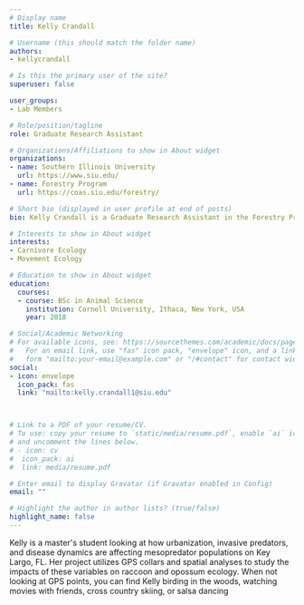 ```yaml
---
# Display name
title: Kelly Crandall

# Username (this should match the folder name)
authors:
- kellycrandall

# Is this the primary user of the site?
superuser: false

user_groups: 
- Lab Members

# Role/position/tagline
role: Graduate Research Assistant

# Organizations/Affiliations to show in About widget
organizations:
- name: Southern Illinois University
  url: https://www.siu.edu/
- name: Forestry Program
  url: https://coas.siu.edu/forestry/ 

# Short bio (displayed in user profile at end of posts)
bio: Kelly Crandall is a Graduate Research Assistant in the Forestry Program at Southern Illinois University.

# Interests to show in About widget
interests:
- Carnivore Ecology
- Movement Ecology

# Education to show in About widget
education:
  courses:
  - course: BSc in Animal Science
    institution: Cornell University, Ithaca, New York, USA
    year: 2018

# Social/Academic Networking
# For available icons, see: https://sourcethemes.com/academic/docs/page-builder/#icons
#   For an email link, use "fas" icon pack, "envelope" icon, and a link in the
#   form "mailto:your-email@example.com" or "/#contact" for contact widget.
social:
- icon: envelope
  icon_pack: fas
  link: "mailto:kelly.crandall1@siu.edu"



# Link to a PDF of your resume/CV.
# To use: copy your resume to `static/media/resume.pdf`, enable `ai` icons in `params.toml`, 
# and uncomment the lines below.
# - icon: cv
#  icon_pack: ai
#  link: media/resume.pdf

# Enter email to display Gravatar (if Gravatar enabled in Config)
email: ""

# Highlight the author in author lists? (true/false)
highlight_name: false
---
```


Kelly is a master's student looking at how urbanization, invasive predators, and disease dynamics are affecting mesopredator populations on Key Largo, FL. Her project utilizes GPS collars and spatial analyses to study the impacts of these variables on raccoon and opossum ecology. When not looking at GPS points, you can find Kelly birding in the woods, watching movies with friends, cross country skiing, or salsa dancing




